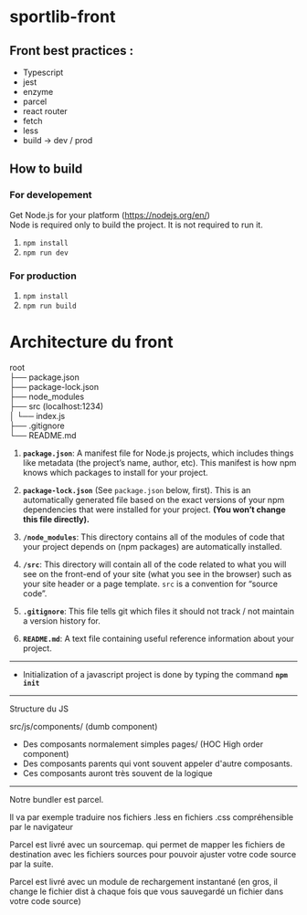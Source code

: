 # sportlib-front

## Front best practices :
  - Typescript  
  - jest  
  - enzyme  
  - parcel  
  - react router  
  - fetch  
  - less  
  - build -> dev / prod

## How to build

### For developement

Get Node.js for your platform (https://nodejs.org/en/)  
Node is required only to build the project. It is not required to run it.

1. `npm install`
2. `npm run dev`

### For production

1. `npm install`
2. `npm run build`

# Architecture du front

root  
      ├── package.json  
      ├── package-lock.json  
      ├── node_modules  
      ├── src (localhost:1234)  
      │     └── index.js  
      ├── .gitignore  
      └── README.md  

1. **`package.json`**: A manifest file for Node.js projects, which includes things like metadata (the project’s name, author, etc). This manifest is how npm knows which packages to install for your project.

2. **`package-lock.json`** (See `package.json` below, first). This is an automatically generated file based on the exact versions of your npm dependencies that were installed for your project. **(You won’t change this file directly).**

3.  **`/node_modules`**: This directory contains all of the modules of code that your project depends on (npm packages) are automatically installed.

4.  **`/src`**: This directory will contain all of the code related to what you will see on the front-end of your site (what you see in the browser) such as your site header or a page template. `src` is a convention for “source code”.

5.  **`.gitignore`**: This file tells git which files it should not track / not maintain a version history for.

6. **`README.md`**: A text file containing useful reference information about your project.

-----------------------------------------------------------------------

- Initialization of a javascript project is done by typing the command **`npm init`**  

-----------------------------------------------------------------------

Structure du JS 

src/js/components/ (dumb component)  
  - Des composants normalement simples pages/ (HOC High order component)  
  - Des composants parents qui vont souvent appeler d'autre composants.  
  - Ces composants auront très souvent de la logique  

-----------------------------------------------------------------------

Notre bundler est parcel.

Il va par exemple traduire nos fichiers .less en fichiers .css compréhensible par le navigateur

Parcel est livré avec un sourcemap. qui permet de mapper les fichiers de destination avec les fichiers sources pour pouvoir ajuster votre code source par la suite.

Parcel est livré avec un module de rechargement instantané (en gros, il change le fichier dist à chaque fois que vous sauvegardé un fichier dans votre code source)
